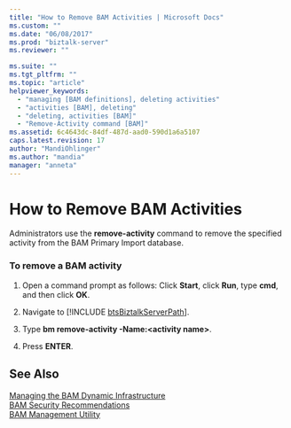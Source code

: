 ```yaml
---
title: "How to Remove BAM Activities | Microsoft Docs"
ms.custom: ""
ms.date: "06/08/2017"
ms.prod: "biztalk-server"
ms.reviewer: ""

ms.suite: ""
ms.tgt_pltfrm: ""
ms.topic: "article"
helpviewer_keywords: 
  - "managing [BAM definitions], deleting activities"
  - "activities [BAM], deleting"
  - "deleting, activities [BAM]"
  - "Remove-Activity command [BAM]"
ms.assetid: 6c4643dc-84df-487d-aad0-590d1a6a5107
caps.latest.revision: 17
author: "MandiOhlinger"
ms.author: "mandia"
manager: "anneta"
---
```

# How to Remove BAM Activities
Administrators use the **remove-activity** command to remove the specified activity from the BAM Primary Import database.  
  
### To remove a BAM activity  
  
1. Open a command prompt as follows: Click **Start**, click **Run**, type **cmd**, and then click **OK**.  
  
2. Navigate to [!INCLUDE [btsBiztalkServerPath](../includes/btsbiztalkserverpath-md.md)].  
  
3. Type **bm remove-activity -Name:\<activity name\>**.  
  
4. Press **ENTER**.  
  
## See Also  
 [Managing the BAM Dynamic Infrastructure](../core/managing-the-bam-dynamic-infrastructure.md)   
 [BAM Security Recommendations](../core/bam-security-recommendations.md)   
 [BAM Management Utility](../core/bam-management-utility.md)
